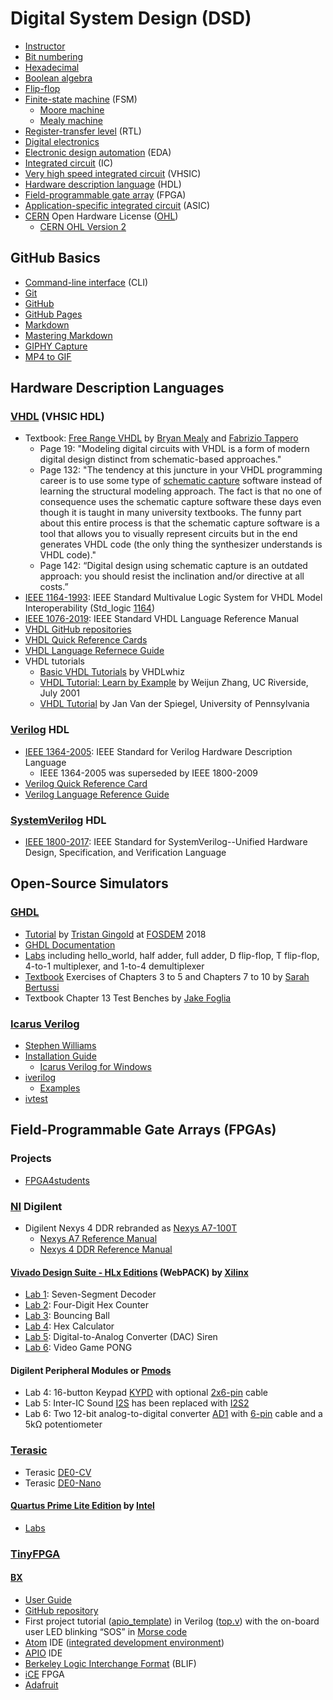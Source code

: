 # Digital System Design (DSD)

* [Instructor](https://web.stevens.edu/facultyprofile/?id=2081)
* [Bit numbering](https://en.wikipedia.org/wiki/Bit_numbering)
* [Hexadecimal](https://en.wikipedia.org/wiki/Hexadecimal)
* [Boolean algebra](https://en.wikipedia.org/wiki/Boolean_algebra)
* [Flip-flop](https://en.wikipedia.org/wiki/Flip-flop_(electronics))
* [Finite-state machine](https://en.wikipedia.org/wiki/Finite-state_machine) (FSM)
  * [Moore machine](https://en.wikipedia.org/wiki/Moore_machine)
  * [Mealy machine](https://en.wikipedia.org/wiki/Mealy_machine)
* [Register-transfer level](https://en.wikipedia.org/wiki/Register-transfer_level) (RTL)
* [Digital electronics](https://en.wikipedia.org/wiki/Digital_electronics)
* [Electronic design automation](https://en.wikipedia.org/wiki/Electronic_design_automation) (EDA)
* [Integrated circuit](https://en.wikipedia.org/wiki/Integrated_circuit) (IC)
* [Very high speed integrated circuit](https://en.wikipedia.org/wiki/VHSIC) (VHSIC)
* [Hardware description language](https://en.wikipedia.org/wiki/Hardware_description_language) (HDL)
* [Field-programmable gate array](https://en.wikipedia.org/wiki/Field-programmable_gate_array) (FPGA)
* [Application-specific integrated circuit](https://en.wikipedia.org/wiki/Application-specific_integrated_circuit) (ASIC)
* [CERN](https://en.wikipedia.org/wiki/CERN) Open Hardware License ([OHL](https://en.wikipedia.org/wiki/CERN_Open_Hardware_Licence))
  * [CERN OHL Version 2](https://ohwr.org/project/cernohl/wikis/Documents/CERN-OHL-version-2)

## GitHub Basics

* [Command-line interface](https://en.wikipedia.org/wiki/Command-line_interface) (CLI)
* [Git](https://en.wikipedia.org/wiki/Git)
* [GitHub](https://en.wikipedia.org/wiki/GitHub)
* [GitHub Pages](https://pages.github.com/)
* [Markdown](https://en.wikipedia.org/wiki/Markdown)
* [Mastering Markdown](https://guides.github.com/features/mastering-markdown/)
* [GIPHY Capture](https://giphy.com/apps/giphycapture)
* [MP4 to GIF](https://www.onlineconverter.com/mp4-to-gif)

## Hardware Description Languages

### [VHDL](https://en.wikipedia.org/wiki/VHDL) (VHSIC HDL)

* Textbook: [Free Range VHDL](http://freerangefactory.org/pdf/df344hdh4h8kjfh3500ft2/free_range_vhdl.pdf) 
by [Bryan Mealy](https://lib.calpoly.edu/faculty-showcase/mealy-bryan/) and [Fabrizio Tappero](http://freerangefactory.org/about.html)
  * Page 19: "Modeling digital circuits with VHDL is a form of modern digital design distinct from schematic-based approaches."
  * Page 132: "The tendency at this juncture in your VHDL programming career is to use some type of [schematic capture](https://en.wikipedia.org/wiki/Schematic_capture) software instead of learning the structural modeling approach. The fact is that no one of consequence uses the schematic capture software these days even though it is taught in many university textbooks. The funny part about this entire process is that the schematic capture software is a tool that allows you to visually represent circuits but in the end generates VHDL code (the only thing the synthesizer understands is VHDL code)."
  * Page 142: “Digital design using schematic capture is an outdated approach: you should resist the inclination and/or directive at all costs.”
* [IEEE 1164-1993](https://standards.ieee.org/standard/1164-1993.html): IEEE Standard Multivalue Logic System for VHDL Model Interoperability (Std_logic [1164](https://en.wikipedia.org/wiki/IEEE_1164))
* [IEEE 1076-2019](https://standards.ieee.org/standard/1076-2019.html): IEEE Standard VHDL Language Reference Manual
* [VHDL GitHub repositories](https://github.com/search?q=VHDL)
* [VHDL Quick Reference Cards](https://github.com/fabriziotappero/Free-Range-VHDL-book/tree/master/pics/ref_cards)
* [VHDL Language Refernece Guide](https://peterfab.com/ref/vhdl/vhdl_renerta/)
* VHDL tutorials
  * [Basic VHDL Tutorials](https://vhdlwhiz.com/basic-vhdl-tutorials/) by VHDLwhiz
  * [VHDL Tutorial: Learn by Example](http://esd.cs.ucr.edu/labs/tutorial/) by Weijun Zhang, UC Riverside, July 2001
  * [VHDL Tutorial](https://www.seas.upenn.edu/~ese171/vhdl/vhdl_primer.html) by Jan Van der Spiegel, University of Pennsylvania

### [Verilog](https://en.wikipedia.org/wiki/Verilog) HDL

* [IEEE 1364-2005](https://standards.ieee.org/standard/1364-2005.html): IEEE Standard for Verilog Hardware Description Language
  * IEEE 1364-2005 was superseded by IEEE 1800-2009
* [Verilog Quick Reference Card](https://www.ece.uvic.ca/~fayez/courses/ceng465/vlogref.pdf)
* [Verilog Language Reference Guide](https://peterfab.com/ref/verilog/verilog_renerta/)

### [SystemVerilog](https://en.wikipedia.org/wiki/SystemVerilog) HDL

* [IEEE 1800-2017](https://standards.ieee.org/standard/1800-2017.html): IEEE Standard for SystemVerilog--Unified Hardware Design, Specification, and Verification Language

## Open-Source Simulators

### [GHDL](http://ghdl.free.fr) 
* [Tutorial](https://archive.fosdem.org/2018/schedule/speaker/tristan_gingold/) by [Tristan Gingold](https://fr.linkedin.com/in/tristan-gingold-31a3864) at [FOSDEM](https://en.wikipedia.org/wiki/FOSDEM) 2018
* [GHDL Documentation](https://ghdl.readthedocs.io/en/stable/index.html)
* [Labs](https://github.com/kevinwlu/dsd/tree/master/ghdl) including hello_world, half adder, full adder, D flip-flop, T flip-flop,
4-to-1 multiplexer, and 1-to-4 demultiplexer
* [Textbook](http://freerangefactory.org/pdf/df344hdh4h8kjfh3500ft2/free_range_vhdl.pdf) Exercises of Chapters 3 to 5 and Chapters 7 to 10 by [Sarah Bertussi](https://github.com/sbertussi/CPE-487/tree/master/textbook)
* Textbook Chapter 13 Test Benches by [Jake Foglia](https://github.com/jakefoglia/foglia-DSD/tree/master/GHDL%20Test%20Directory/ch13)

### [Icarus Verilog](https://en.wikipedia.org/wiki/Icarus_Verilog)
* [Stephen Williams](http://stevewilliams.icarus.com/)
* [Installation Guide](https://iverilog.fandom.com/wiki/Installation_Guide)
  * [Icarus Verilog for Windows](http://bleyer.org/icarus/)
* [iverilog](https://github.com/steveicarus/iverilog)
  * [Examples](https://github.com/steveicarus/iverilog/tree/master/examples)
* [ivtest](https://github.com/steveicarus/ivtest)

## Field-Programmable Gate Arrays (FPGAs)

### Projects

* [FPGA4students](https://www.fpga4student.com)

### [NI](https://en.wikipedia.org/wiki/National_Instruments) Digilent

* Digilent Nexys 4 DDR rebranded as [Nexys A7-100T](https://store.digilentinc.com/nexys-a7-fpga-trainer-board-recommended-for-ece-curriculum) 
  * [Nexys A7 Reference Manual](https://reference.digilentinc.com/reference/programmable-logic/nexys-a7/reference-manual)
  * [Nexys 4 DDR Reference Manual](https://reference.digilentinc.com/reference/programmable-logic/nexys-4-ddr/reference-manual)

#### [Vivado Design Suite - HLx Editions](https://www.xilinx.com/products/design-tools/vivado.html) (WebPACK) by [Xilinx](https://en.wikipedia.org/wiki/Xilinx)

* [Lab 1](https://github.com/kevinwlu/dsd/tree/master/Nexys-A7/Lab-1): Seven-Segment Decoder
* [Lab 2](https://github.com/kevinwlu/dsd/tree/master/Nexys-A7/Lab-2): Four-Digit Hex Counter
* [Lab 3](https://github.com/kevinwlu/dsd/tree/master/Nexys-A7/Lab-3): Bouncing Ball
* [Lab 4](https://github.com/kevinwlu/dsd/tree/master/Nexys-A7/Lab-4): Hex Calculator
* [Lab 5](https://github.com/kevinwlu/dsd/tree/master/Nexys-A7/Lab-5): Digital-to-Analog Converter (DAC) Siren
* [Lab 6](https://github.com/kevinwlu/dsd/tree/master/Nexys-A7/Lab-6): Video Game PONG

#### Digilent Peripheral Modules or [Pmods](https://store.digilentinc.com/pmod-modules-connectors/)

* Lab 4: 16-button Keypad [KYPD](https://store.digilentinc.com/pmod-kypd-16-button-keypad/) with optional [2x6-pin](https://store.digilentinc.com/2x6-pin-pmod-cable/) cable
* Lab 5: Inter-IC Sound [I2S](https://reference.digilentinc.com/reference/pmod/pmodi2s/start) has been replaced with [I2S2](https://store.digilentinc.com/pmod-i2s2-stereo-audio-input-and-output/)
* Lab 6: Two 12-bit analog-to-digital converter [AD1](https://store.digilentinc.com/pmod-ad1-two-12-bit-a-d-inputs/) with [6-pin](https://store.digilentinc.com/pmod-cable-kit-6-pin/) cable and a 5k&Omega; potentiometer

### [Terasic](https://www.terasic.com.tw/en/)

* Terasic [DE0-CV](https://www.terasic.com.tw/cgi-bin/page/archive.pl?Language=English&CategoryNo=163&No=921)
* Terasic [DE0-Nano](http://www.terasic.com.tw/cgi-bin/page/archive.pl?Language=English&No=593) 

#### [Quartus Prime Lite Edition](https://www.intel.com/content/www/us/en/software/programmable/quartus-prime/overview.html) by [Intel](https://en.wikipedia.org/wiki/Intel)

* [Labs](https://github.com/kevinwlu/dsd/tree/master/DE0-CV)

### [TinyFPGA](https://tinyfpga.com/)

#### [BX](https://www.crowdsupply.com/tinyfpga/tinyfpga-ax-bx)

* [User Guide](https://tinyfpga.com/bx/guide.html)
* [GitHub repository](https://github.com/tinyfpga/TinyFPGA-BX)
* First project tutorial ([apio_template](https://github.com/tinyfpga/TinyFPGA-BX/tree/master/apio_template)) in Verilog ([top.v](https://github.com/tinyfpga/TinyFPGA-BX/blob/master/apio_template/top.v)) with the on-board user LED blinking “SOS” in [Morse code](https://en.wikipedia.org/wiki/Morse_code)
* [Atom](https://atom.io) IDE ([integrated development environment](https://en.wikipedia.org/wiki/Integrated_development_environment))
* [APIO](https://github.com/FPGAwars/apio-ide) IDE
* [Berkeley Logic Interchange Format](http://www.cs.columbia.edu/~cs6861/sis/blif/index.html) (BLIF)
* [iCE](https://en.wikipedia.org/wiki/ICE_(FPGA)) FPGA
* [Adafruit](https://www.adafruit.com/product/4038)
